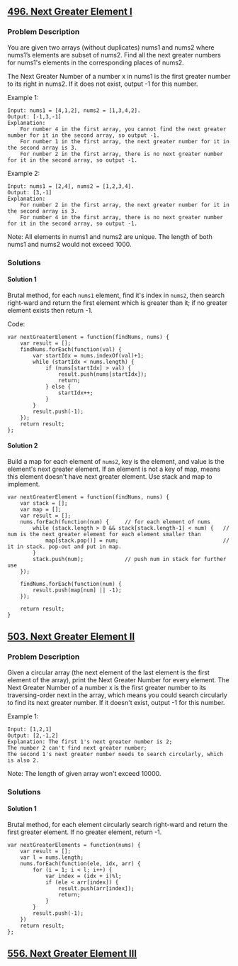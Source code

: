 ## [496. Next Greater Element I](https://leetcode.com/problems/next-greater-element-i/#/description)
### Problem Description

You are given two arrays (without duplicates) nums1 and nums2 where nums1’s elements are subset of nums2. Find all the next greater numbers for nums1's elements in the corresponding places of nums2.

The Next Greater Number of a number x in nums1 is the first greater number to its right in nums2. If it does not exist, output -1 for this number.

Example 1:
```
Input: nums1 = [4,1,2], nums2 = [1,3,4,2].
Output: [-1,3,-1]
Explanation:
    For number 4 in the first array, you cannot find the next greater number for it in the second array, so output -1.
    For number 1 in the first array, the next greater number for it in the second array is 3.
    For number 2 in the first array, there is no next greater number for it in the second array, so output -1.
```

Example 2:
```
Input: nums1 = [2,4], nums2 = [1,2,3,4].
Output: [3,-1]
Explanation:
    For number 2 in the first array, the next greater number for it in the second array is 3.
    For number 4 in the first array, there is no next greater number for it in the second array, so output -1.
```

Note:
All elements in nums1 and nums2 are unique.
The length of both nums1 and nums2 would not exceed 1000.

### Solutions
#### Solution 1

Brutal method, for each `nums1` element, find it's index in `nums2`, then search right-ward and return the first element which is greater than it; if no greater element exists then return -1.

Code:
  ```
  var nextGreaterElement = function(findNums, nums) {
      var result = [];
      findNums.forEach(function(val) {
          var startIdx = nums.indexOf(val)+1;
          while (startIdx < nums.length) {
              if (nums[startIdx] > val) {
                  result.push(nums[startIdx]);
                  return;
              } else {
                  startIdx++;
              }
          }
          result.push(-1);
      });
      return result;
  };
  ```
  
#### Solution 2

Build a map for each element of `nums2`, key is the element, and value is the element's next greater element.
If an element is not a key of map, means this element doesn't have next greater element.
Use stack and map to implement.

```
var nextGreaterElement = function(findNums, nums) {
    var stack = [];
    var map = [];
    var result = [];
    nums.forEach(function(num) {     // for each element of nums
        while (stack.length > 0 && stack[stack.length-1] < num) {   // num is the next greater element for each element smaller than 
            map[stack.pop()] = num;                                 // it in stack. pop-out and put in map.
        }
        stack.push(num);             // push num in stack for further use
    });
    
    findNums.forEach(function(num) {
        result.push(map[num] || -1);
    });
    
    return result;
}
```

## [503. Next Greater Element II](https://leetcode.com/problems/next-greater-element-ii/#/description)
### Problem Description

Given a circular array (the next element of the last element is the first element of the array), print the Next Greater Number for every element. The Next Greater Number of a number x is the first greater number to its traversing-order next in the array, which means you could search circularly to find its next greater number. If it doesn't exist, output -1 for this number.

Example 1:
```
Input: [1,2,1]
Output: [2,-1,2]
Explanation: The first 1's next greater number is 2; 
The number 2 can't find next greater number; 
The second 1's next greater number needs to search circularly, which is also 2.
```
Note: The length of given array won't exceed 10000.

### Solutions
#### Solution 1

Brutal method, for each element circularly search right-ward and return the first greater element. If no greater element, return -1.
```
var nextGreaterElements = function(nums) {
    var result = [];
    var l = nums.length;
    nums.forEach(function(ele, idx, arr) {
        for (i = 1; i < l; i++) {
            var index = (idx + i)%l;
            if (ele < arr[index]) {
                result.push(arr[index]);
                return;
            }
        }
        result.push(-1);
    })
    return result;
};
```

## [556. Next Greater Element III](https://leetcode.com/problems/next-greater-element-iii/#/description)
